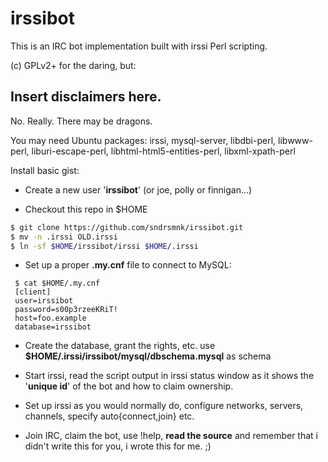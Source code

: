 irssibot
========

This is an IRC bot implementation built with irssi Perl scripting.

(c) GPLv2+ for the daring, but:

Insert disclaimers here.
------------------------------------------------
No. Really. There may be dragons.

You may need Ubuntu packages: irssi, mysql-server, libdbi-perl, libwww-perl, liburi-escape-perl, libhtml-html5-entities-perl, libxml-xpath-perl

Install basic gist:

 * Create a new user '**irssibot**' (or joe, polly or finnigan...)

 * Checkout this repo in $HOME
```sh
$ git clone https://github.com/sndrsmnk/irssibot.git
$ mv -n .irssi OLD.irssi
$ ln -sf $HOME/irssibot/irssi $HOME/.irssi
```

 * Set up a proper **.my.cnf** file to connect to MySQL:
```mysql
 $ cat $HOME/.my.cnf
 [client]
 user=irssibot
 password=s00p3rzeeKRiT!
 host=foo.example
 database=irssibot
```

 * Create the database, grant the rights, etc.
 use **$HOME/.irssi/irssibot/mysql/dbschema.mysql** as schema

 * Start irssi, read the script output in irssi status window as it shows the '**unique id**' of the bot and how to claim ownership.

 * Set up irssi as you would normally do, configure networks, servers, channels, specify auto{connect,join} etc.

 * Join IRC, claim the bot, use !help, **read the source** and remember that i didn't write this for you, i wrote this for me. ;)
